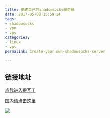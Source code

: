```yaml
---
title: 搭建自己的shadowsocks服务器
date: 2017-05-08 15:59:14
tags: 
- shadowsocks
- vpn
- vps
categories: 
- linux
- vps
permalink: Create-your-own-shadowsocks-server

---
```


## 链接地址
[点我进入搬瓦工](https://bandwagonhost.com/aff.php?aff=6060)

[国内请点击这里](https://bwh1.net/aff.php?aff=6060)

![](http://image.candymami.com/17-5-8/97521733-file_1494232058235_cd04.jpg)